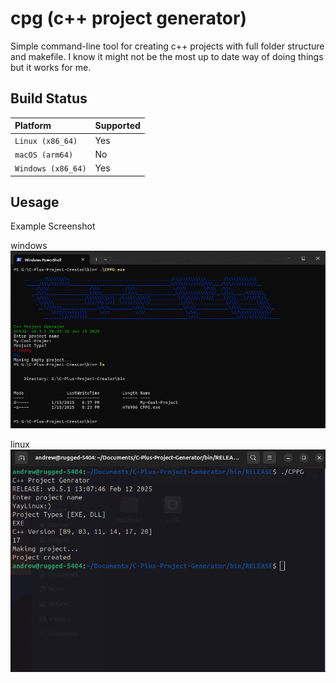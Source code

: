 # cpg (c++ project generator)
Simple command-line tool for creating c++ projects with full folder structure and makefile. I know it might not be the most up to date way of doing things but it works for me.

## Build Status
| Platform           | Supported |
| :----------------- | :-------- |
| `Linux (x86_64)`   | Yes       |
| `macOS (arm64)`    | No        |
| `Windows (x86_64)` | Yes       |

## Uesage
Example Screenshot

windows
![Screenshot](assets/screenshotWindows.png)

linux
![Screenshot](assets/screenshotLinux.png)

